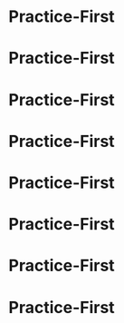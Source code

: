 # Practice-First
# Practice-First
# Practice-First
# Practice-First
# Practice-First
# Practice-First
# Practice-First
# Practice-First